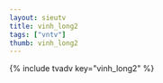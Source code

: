 ```yaml
--- 
layout: sieutv
title: vinh_long2
tags: ["vntv"]
thumb: vinh_long2
---
```

{% include tvadv key="vinh_long2" %}

